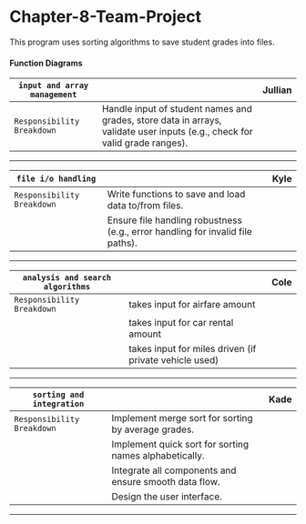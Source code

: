 # Chapter-8-Team-Project
This program uses sorting algorithms to save student grades into files.

#### Function Diagrams

| `input and array management`    |               |  Jullian       |
| ------------------ | ------------- | ------------ |
| `Responsibility Breakdown`         | Handle input of student names and grades, store data in arrays, validate user inputs (e.g., check for valid grade ranges). |
***
| `file i/o handling`   |               |  Kyle      |
| ------------------ | ------------- | ------------ |
| `Responsibility Breakdown`   | Write functions to save and load data to/from files. |
|     |  Ensure file handling robustness (e.g., error handling for invalid file paths).  |
***
| `analysis and search algorithms`     |               |  Cole    |
| ------------------ | ------------- | ------------ |
| `Responsibility Breakdown` | takes input for airfare amount  |  |
|  | takes input for car rental amount | |
|         | takes input for miles driven (if private vehicle used) |  |
***
| `sorting and integration`         |               |  Kade       |
| ------------------ | ------------- | ------------ |
| `Responsibility Breakdown`    | Implement merge sort for sorting by average grades.  |
|       | Implement quick sort for sorting names alphabetically. |
|       | Integrate all components and ensure smooth data flow. |
|       |  Design the user interface. |
***
